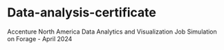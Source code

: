 # Data-analysis-certificate
 Accenture North America Data Analytics and Visualization Job Simulation on Forage - April 2024 
